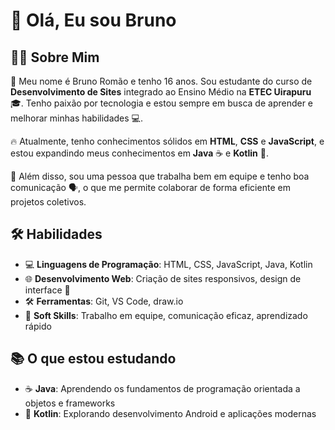 # 👋 Olá, Eu sou Bruno

## 👨‍💻 Sobre Mim

🎂 Meu nome é Bruno Romão e tenho 16 anos. Sou estudante do curso de **Desenvolvimento de Sites** integrado ao Ensino Médio na **ETEC Uirapuru** 🎓. Tenho paixão por tecnologia e estou sempre em busca de aprender e melhorar minhas habilidades 💻.

🔥 Atualmente, tenho conhecimentos sólidos em **HTML**, **CSS** e **JavaScript**, e estou expandindo meus conhecimentos em **Java** ☕ e **Kotlin** 🤖. 

👥 Além disso, sou uma pessoa que trabalha bem em equipe e tenho boa comunicação 🗣️, o que me permite colaborar de forma eficiente em projetos coletivos.

## 🛠️ Habilidades

- 💻 **Linguagens de Programação**: HTML, CSS, JavaScript, Java, Kotlin
- 🌐 **Desenvolvimento Web**: Criação de sites responsivos, design de interface 🎨
- 🛠️ **Ferramentas**: Git, VS Code, draw.io
- 🧠 **Soft Skills**: Trabalho em equipe, comunicação eficaz, aprendizado rápido

## 📚 O que estou estudando

- ☕ **Java**: Aprendendo os fundamentos de programação orientada a objetos e frameworks
- 🤖 **Kotlin**: Explorando desenvolvimento Android e aplicações modernas
